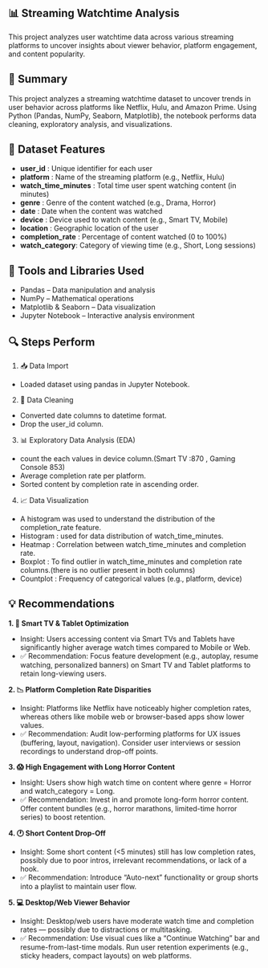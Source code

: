 ## 📊 Streaming Watchtime Analysis
This project analyzes user watchtime data across various streaming platforms to uncover insights about viewer behavior, platform engagement, and content popularity.

## 📌 Summary
This project analyzes a streaming watchtime dataset to uncover trends in user behavior across platforms like Netflix, Hulu, and Amazon Prime. Using Python (Pandas, NumPy, Seaborn, Matplotlib), the notebook performs data cleaning, exploratory analysis, and visualizations.

## 🧾 Dataset Features
- **user_id**	:	Unique identifier for each user
- **platform** : Name of the streaming platform (e.g., Netflix, Hulu)
- **watch_time_minutes** : Total time user spent watching content (in minutes)
- **genre** : Genre of the content watched (e.g., Drama, Horror)
- **date** : Date when the content was watched
- **device** : 	Device used to watch content (e.g., Smart TV, Mobile)
- **location** : Geographic location of the user
- **completion_rate** : Percentage of content watched (0 to 100%)
- **watch_category**:	Category of viewing time (e.g., Short, Long sessions)

## 🧰 Tools and Libraries Used
- Pandas – Data manipulation and analysis
- NumPy – Mathematical operations
- Matplotlib & Seaborn – Data visualization
- Jupyter Notebook – Interactive analysis environment

## 🔍 Steps Perform
1. 📥 Data Import
- Loaded dataset using pandas in Jupyter Notebook.

2. 🧹 Data Cleaning
- Converted date columns to datetime format.
- Drop the user_id column.

3. 📊 Exploratory Data Analysis (EDA)
- count the each values in device column.(Smart TV :870 , Gaming Console 853)
- Average completion rate per platform.
- Sorted content by completion rate in ascending order.

4. 📈 Data Visualization
- A histogram was used to understand the distribution of the completion_rate feature.
- Histogram : used for data distribution of watch_time_minutes.
- Heatmap : Correlation between  watch_time_minutes and completion rate.
- Boxplot : To find outlier in watch_time_minutes and completion rate columns.(there is no outlier present in both columns)
- Countplot : Frequency of categorical values (e.g., platform, device)

## 💡 Recommendations
**1. 📱 Smart TV & Tablet Optimization**
- Insight: Users accessing content via Smart TVs and Tablets have significantly higher average watch times compared to Mobile or Web.
- ✅ Recommendation: Focus feature development (e.g., autoplay, resume watching, personalized banners) on Smart TV and Tablet platforms to retain long-viewing users.

**2. 📉 Platform Completion Rate Disparities**
- Insight: Platforms like Netflix have noticeably higher completion rates, whereas others like mobile web or browser-based apps show lower values.
- ✅ Recommendation: Audit low-performing platforms for UX issues (buffering, layout, navigation). Consider user interviews or session recordings to understand drop-off points.

**3. 😱 High Engagement with Long Horror Content**
- Insight: Users show high watch time on content where genre = Horror and watch_category = Long.
- ✅ Recommendation: Invest in and promote long-form horror content. Offer content bundles (e.g., horror marathons, limited-time horror series) to boost retention.

**4. 🕐 Short Content Drop-Off**
- Insight: Some short content (<5 minutes) still has low completion rates, possibly due to poor intros, irrelevant recommendations, or lack of a hook.
- ✅ Recommendation: Introduce “Auto-next” functionality or group shorts into a playlist to maintain user flow.

**5. 💻 Desktop/Web Viewer Behavior**
- Insight: Desktop/web users have moderate watch time and completion rates — possibly due to distractions or multitasking.
- ✅ Recommendation: Use visual cues like a “Continue Watching” bar and resume-from-last-time modals. Run user retention experiments (e.g., sticky headers, compact layouts) on web platforms.


